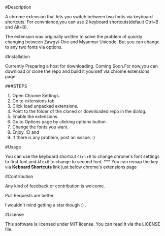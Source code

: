 

#Description

A chrome extension that lets you switch between two fonts via keyboard shortcuts. For convnience,you can use 2 keyboard shortcuts(default Ctrl+B and Alt+B).

The extension was originally written to solve the problem of quickly changing between Zawgyi-One and Myanmar Unicode. But you can change to any two fonts via options.

#Installation

Currently Preparing a host for downloading. Coming Soon.For now,you can download or clone the repo and build it yourself via chrome extensions page.

###STEPS
1. Open Chrome Settings.
2. Go to extensions tab.
3. Click load unpacked extensions.
4. Point to the folder of the cloned or downloaded repo in the dialog.
5. Enable the extensions.
6. Go to Options page by clicking options button.
7. Change the fonts you want.
8. Enjoy. :D
and
9. If there is any problem, post an isssue. :)
	

#Usage

You can use the keyboard shortcut `Ctrl`+`B` to change chrome's font settings to first font and `Alt`+`B` to change to second font. 
*** You can remap the key via __Keboard Shortcuts__ link just below chrome's extensions page

#Contribution

Any kind of feedback or contribution is welcome.

Pull Requests are better.

I wouldn't mind getting a star though :)  .

#License

This software is licensed under MIT license. You can read it via the LICENSE file.